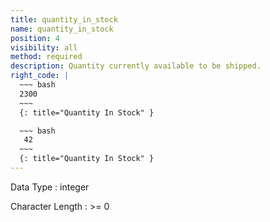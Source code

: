 ```yaml
---
title: quantity_in_stock
name: quantity_in_stock
position: 4
visibility: all
method: required
description: Quantity currently available to be shipped.
right_code: |
  ~~~ bash
  2300
  ~~~
  {: title="Quantity In Stock" }

  ~~~ bash
   42
  ~~~
  {: title="Quantity In Stock" }
---
```


Data Type
: integer

Character Length
: >= 0

